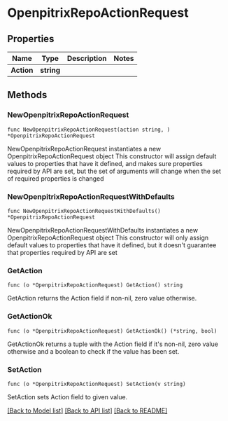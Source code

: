 # OpenpitrixRepoActionRequest

## Properties

Name | Type | Description | Notes
------------ | ------------- | ------------- | -------------
**Action** | **string** |  | 

## Methods

### NewOpenpitrixRepoActionRequest

`func NewOpenpitrixRepoActionRequest(action string, ) *OpenpitrixRepoActionRequest`

NewOpenpitrixRepoActionRequest instantiates a new OpenpitrixRepoActionRequest object
This constructor will assign default values to properties that have it defined,
and makes sure properties required by API are set, but the set of arguments
will change when the set of required properties is changed

### NewOpenpitrixRepoActionRequestWithDefaults

`func NewOpenpitrixRepoActionRequestWithDefaults() *OpenpitrixRepoActionRequest`

NewOpenpitrixRepoActionRequestWithDefaults instantiates a new OpenpitrixRepoActionRequest object
This constructor will only assign default values to properties that have it defined,
but it doesn't guarantee that properties required by API are set

### GetAction

`func (o *OpenpitrixRepoActionRequest) GetAction() string`

GetAction returns the Action field if non-nil, zero value otherwise.

### GetActionOk

`func (o *OpenpitrixRepoActionRequest) GetActionOk() (*string, bool)`

GetActionOk returns a tuple with the Action field if it's non-nil, zero value otherwise
and a boolean to check if the value has been set.

### SetAction

`func (o *OpenpitrixRepoActionRequest) SetAction(v string)`

SetAction sets Action field to given value.



[[Back to Model list]](../README.md#documentation-for-models) [[Back to API list]](../README.md#documentation-for-api-endpoints) [[Back to README]](../README.md)


